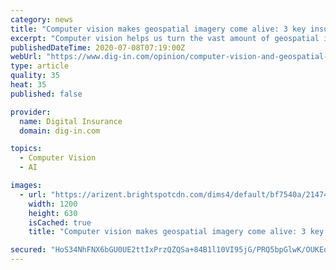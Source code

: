 ```yaml
---
category: news
title: "Computer vision makes geospatial imagery come alive: 3 key insurance use cases"
excerpt: "Computer vision helps us turn the vast amount of geospatial imagery generated by satellite, reconnaissance planes, and drones into geospatial intelligence to be used in risk assessment, loss prevention,"
publishedDateTime: 2020-07-08T07:19:00Z
webUrl: "https://www.dig-in.com/opinion/computer-vision-and-geospatial-imagery-insurance-use-cases"
type: article
quality: 35
heat: 35
published: false

provider:
  name: Digital Insurance
  domain: dig-in.com

topics:
  - Computer Vision
  - AI

images:
  - url: "https://arizent.brightspotcdn.com/dims4/default/bf7540a/2147483647/strip/true/crop/2000x1050+0+142/resize/1200x630!/quality/90/?url=https%3A%2F%2Farizent.brightspotcdn.com%2Ffa%2F34%2F5663fe6f4d57854f064d367db0d1%2Fusers-iqjwhbfdfxiu-islx9ppxeqwm-v0-pi0tfsqn-n8sipbzgcjyqllw-1x-1.jpg"
    width: 1200
    height: 630
    isCached: true
    title: "Computer vision makes geospatial imagery come alive: 3 key insurance use cases"

secured: "HoS34NhFNX6bGU0UE2ttIxPrzQZQSa+84B1l10VI95jG/PRQ5bpGlwK/OUKEqfaPYVKJDni5Ob1SV7Iuqlbthwoa95soOMUoFGkaXQz+hX/aojMAZacgxs2DL7Wrzo7IF3QNN/tQU84iILbDywCaHP51y6vlX0ygAygq79AJ8b4nNFy3o11ykgJuyHcHnuQTDEt91sDQP4/72Um53AT+CJvVYgclM1+GhdAKkFb2OdkTrISULx67WVVnUgrRMjyAlmmW18hLl5T+BmdPW6Hcnx0mSzaDTYi2AIeb3mEXXHt956s3qgzgUNS0aRnDJeN5AKXCkVtte71F5YSiKNBrxw==;SJrmfoGgdlSU9cmAGwDjZQ=="
---
```


